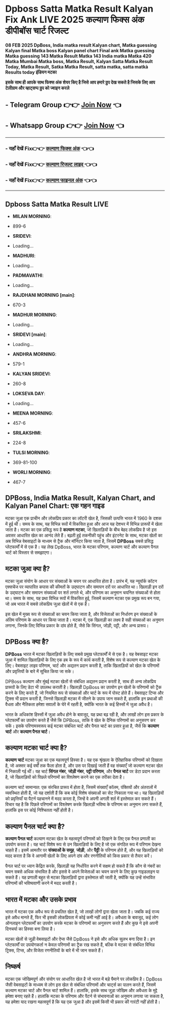 # Dpboss Satta Matka Result Kalyan Fix Ank LIVE 2025 कल्याण फिक्स अंक डीपीबॉस चार्ट रिजल्ट 

 **08 FEB 2025 DpBoss, India matka result Kalyan chart, Matka guessing Kalyan final Matka boss Kalyan panel chart Final ank Matka guessing Matka guessing 143 Matka Result Matka 143 India matka Matka 420 Matka Mumbai Matka boss, Matka Result, Kalyan Satta Matka Result Today, Matka Result, Satka Matka Result, satta matka, satta matkà Results today इंडियन मटका**


**इसके साथ ही आपके साथ फिक्स अंक शेयर किए है जिसे आप हमारे ग्रुप देख सकते है जिसके लिए आप टेलीग्राम और व्हाट्सप्प ग्रुप को ज्वाइन करले**

##  - Telegram  Group 👉👉 [Join Now](https://t.me/Hindiupdate201) 👈

##  - Whatsapp Group 👉👉 [Join Now](https://whatsapp.com/channel/0029Vay2FudAzNbmVl8KtW14) 👈

---

###  - यहाँ देखें Fix👉👉 [कल्याण फिक्स अंक](https://kalyan-chart-fix.hindipanti.in/dpboss-satta-matka-result-1/) 👈👈

### - यहाँ देखें Fix👉👉 [कल्याण रिजल्ट लाइव ](https://www.google.com/search?q=hindipanti+in+kalyan+fix) 👈👈

### - यहाँ देखें Fix👉👉 [कल्याण फाइनल अंक](https://kalyan-chart-fix.hindipanti.in/dpboss-satta-matka-result-1/) 👈👈

---

## Dpboss Satta Matka Result LIVE

- **MILAN MORNING**: 
 - 899-6

  - **SRIDEVI**: 
 - Loading...
 
- **MADHURI**: 
 - Loading...

- **PADMAVATHI**: 
 - Loading...
 
- **RAJDHANI MORNING [main]**:  
- 670-3

- **MADHUR MORNING**: 
 - Loading...

- **SRIDEVI [main]**: 
 - Loading...

- **ANDHRA MORNING**: 
 - 579-1

- **KALYAN SRIDEVI**: 
 - 260-8
  
- **LOKSEVA DAY**: 
 - Loading...

- **MEENA MORNING**: 
 - 457-6

- **SRILAKSHMI**: 
 - 224-8

- **TULSI MORNING**: 
 - 369-81-100

- **WORLI MORNING**: 
 - 467-7

## **DPBoss, India Matka Result, Kalyan Chart, and Kalyan Panel Chart: एक गहन गाइड**

मटका जुआ एक प्राचीन और लोकप्रिय प्रकार का लॉटरी खेल है, जिसकी उत्पत्ति भारत में 1960 के दशक में हुई थी। समय के साथ, यह विभिन्न रूपों में विकसित हुआ और आज यह देशभर में विभिन्न प्रारूपों में खेला जाता है। मटका का एक प्रसिद्ध रूप है **कल्याण मटका**, जो खिलाड़ियों के बीच बेहद लोकप्रिय है जो इस अवसर आधारित खेल का आनंद लेते हैं। बढ़ती हुई तकनीकी पहुंच और इंटरनेट के साथ, मटका खेलों का अब विभिन्न वेबसाइटों के माध्यम से ट्रैक और मॉनिटर किया जाता है, जिसमें **DPBoss** सबसे प्रसिद्ध प्लेटफार्मों में से एक है। यह लेख DpBoss, भारत के मटका परिणाम, कल्याण चार्ट और कल्याण पैनल चार्ट को विस्तार से समझाएगा।

## **मटका जुआ क्या है?**

मटका जुआ संयोग के आधार पर संख्याओं के चयन पर आधारित होता है। प्रारंभ में, यह न्यूयॉर्क कॉटन एक्सचेंज पर व्यापारित कपास की कीमतों के उद्घाटन और समापन दरों पर आधारित था। खिलाड़ी इन दरों के उद्घाटन और समापन संख्याओं पर शर्त लगाते थे, और परिणाम का अनुमान चयनित संख्याओं से होता था। समय के साथ, यह प्रथा विभिन्न रूपों में विकसित हुई, जिसमें कल्याण मटका एक प्रमुख रूप बन गया, जो अब भारत में सबसे लोकप्रिय जुआ खेलों में से एक है।

इस खेल में मुख्य रूप से संख्याओं का चयन किया जाता है, और विजेताओं का निर्धारण इन संख्याओं के अंतिम परिणाम के आधार पर किया जाता है। मटका में, एक खिलाड़ी का लक्ष्य है सही संख्याओं का अनुमान लगाना, जिनके लिए विभिन्न प्रकार के दांव होते हैं, जैसे कि सिंगल, जोड़ी, पट्टी, और अन्य प्रारूप।

## **DPBoss क्या है?**

**DPBoss** भारत में मटका खिलाड़ियों के लिए सबसे प्रमुख प्लेटफार्मों में से एक है। यह वेबसाइट मटका जुआ में शामिल खिलाड़ियों के लिए एक हब के रूप में कार्य करती है, विशेष रूप से कल्याण मटका खेल के लिए। वेबसाइट लाइव परिणाम, चार्ट और अद्यतन प्रदान करती है, ताकि खिलाड़ियों को खेल के परिणामों और प्रवृत्तियों के बारे में सूचित किया जा सके।

DPBoss कल्याण और मुंबई मटका खेलों से संबंधित अद्यतन प्रदान करती है, साथ ही अन्य लोकप्रिय प्रारूपों के लिए डेटा भी उपलब्ध कराती है। खिलाड़ी DpBoss का उपयोग इन खेलों के परिणामों को ट्रैक करने के लिए करते हैं, जो नियमित रूप से संख्याओं और चार्ट के रूप में पोस्ट होते हैं। वेबसाइट टिप्स और ट्रिक्स भी प्रदान करती है, जिनसे खिलाड़ी मटका में जीतने के उपाय जान सकते हैं, हालांकि इन प्रथाओं की वैधता और नैतिकता हमेशा सवालों के घेरे में रहती है, क्योंकि भारत के कई हिस्सों में जुआ अवैध है।

भारत के अधिकांश हिस्सों में जुआ अवैध होने के बावजूद, यह प्रथा बढ़ रही है, और लाखों लोग इस प्रकार के प्लेटफार्मों का उपयोग करते हैं जैसे कि DPBoss, ताकि वे खेल के दैनिक परिणामों का अनुसरण कर सकें। इसके परिणामस्वरूप कई मटका संबंधित चार्ट और पैनल चार्ट का प्रसार हुआ है, जैसे कि **कल्याण चार्ट** और **कल्याण पैनल चार्ट**।

## **कल्याण मटका चार्ट क्या है?**

**कल्याण चार्ट** मटका जुआ का एक महत्वपूर्ण हिस्सा है। यह एक श्रृंखला के ऐतिहासिक परिणामों को दिखाता है, जो अक्सर कई वर्षों तक फैला होता है, और उस पर दिखाई जाती हैं वह संख्याएँ जो कल्याण मटका खेल में निकाली गई थीं। यह चार्ट **सिंगल नंबर**, **जोड़ी नंबर**, **पट्टी परिणाम**, और **पैनल चार्ट** पर डेटा प्रदान करता है, जो खिलाड़ियों को पिछले परिणामों का विश्लेषण करने का एक तरीका देता है।

कल्याण चार्ट सामान्यत: एक संरचित प्रारूप में होता है, जिसमें संख्याएँ कॉलम, पंक्तियों और अंतरालों में व्यवस्थित होती हैं, जो यह दर्शाती हैं कि कब कोई विशेष संख्याओं का सेट निकाला गया था। यह खिलाड़ियों को प्रवृत्तियाँ या पैटर्न पहचानने में मदद करता है, जिन्हें वे अपनी अगली शर्त में इस्तेमाल कर सकते हैं। विचार यह है कि पिछले परिणामों का विश्लेषण करके खिलाड़ी भविष्य के परिणाम का अनुमान लगा सकते हैं, हालांकि इस पर कोई निश्चितता नहीं होती है।

## **कल्याण पैनल चार्ट क्या है?**

**कल्याण पैनल चार्ट** कल्याण मटका खेल के महत्वपूर्ण परिणामों को दिखाने के लिए एक पैनल प्रणाली का उपयोग करता है। यह चार्ट विशेष रूप से उन खिलाड़ियों के लिए है जो एक संगठित रूप में परिणाम देखना चाहते हैं। इसमें आमतौर पर **संख्याओं के समूह**, **जोड़ी**, और **पैट्टी** के परिणाम होते हैं, और यह खिलाड़ियों को मदद करता है कि वे आगामी खेलों के लिए अपने दांव और रणनीतियों को किस प्रकार से तैयार करें।

पैनल चार्ट पर ध्यान केंद्रित करके, खिलाड़ी यह निर्धारित करने में सक्षम हो सकते हैं कि कौन से नंबरों का चयन सबसे अधिक संभावित है और इससे वे अपने विजेताओं का चयन करने के लिए कुछ गाइडलाइन पा सकते हैं। यह प्रणाली बहुत से मटका खिलाड़ियों द्वारा इस्तेमाल की जाती है, क्योंकि यह उन्हें संभावित परिणामों की भविष्यवाणी करने में मदद करती है।

## **भारत में मटका और उसके प्रभाव**

भारत में मटका एक अवैध रूप से प्रचलित खेल है, जो लाखों लोगों द्वारा खेला जाता है। जबकि कई राज्य इसे अवैध मानते हैं, फिर भी इसकी लोकप्रियता में कोई कमी नहीं आई है। अवैधता के बावजूद, कई लोग ऑनलाइन प्लेटफार्मों का उपयोग करके मटका के परिणामों का अनुसरण करते हैं और कुछ ने इसे अपनी दिनचर्या का हिस्सा बना लिया है।

मटका खेलों से जुड़ी वेबसाइटों और ऐप्स जैसे DpBoss ने इसे और अधिक सुलभ बना दिया है। इन प्लेटफार्मों पर उपयोगकर्ता न केवल परिणामों का ट्रैक रख सकते हैं, बल्कि वे मटका से संबंधित विभिन्न ट्रिक्स, टिप्स, और विजेता रणनीतियों के बारे में भी जान सकते हैं।

## **निष्कर्ष**

मटका एक जोखिमपूर्ण और संयोग पर आधारित खेल है जो भारत में बड़े पैमाने पर लोकप्रिय है। DpBoss जैसी वेबसाइटों के माध्यम से लोग इस खेल से संबंधित परिणामों और चार्ट्स का पालन करते हैं, जिसमें कल्याण मटका चार्ट और पैनल चार्ट शामिल हैं। हालांकि, इसके साथ जुड़ा जोखिम और अवैधता के मुद्दे हमेशा बनाए रहते हैं। हालांकि मटका के परिणाम और पैटर्न से संभावनाओं का अनुमान लगाया जा सकता है, यह हमेशा याद रखना महत्वपूर्ण है कि यह एक जुआ है और इसमें किसी भी प्रकार की गारंटी नहीं होती है।

